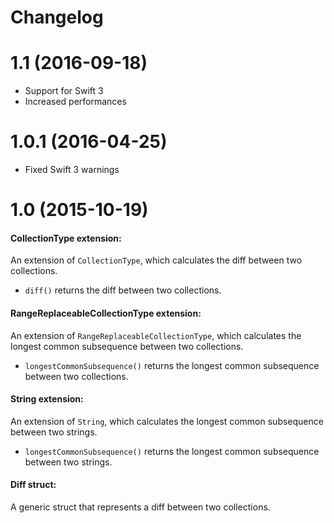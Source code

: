 # Changelog

# 1.1 (2016-09-18)
- Support for Swift 3
- Increased performances

# 1.0.1 (2016-04-25)
- Fixed Swift 3 warnings

# 1.0 (2015-10-19)

#### CollectionType extension:
An extension of `CollectionType`, which calculates the diff between two collections.
- `diff()` returns the diff between two collections.

#### RangeReplaceableCollectionType extension:
An extension of `RangeReplaceableCollectionType`, which calculates the longest common subsequence between two collections.
- `longestCommonSubsequence()` returns the longest common subsequence between two collections.

#### String extension:
An extension of `String`, which calculates the longest common subsequence between two strings.
- `longestCommonSubsequence()` returns the longest common subsequence between two strings.

#### Diff struct:
A generic struct that represents a diff between two collections.
